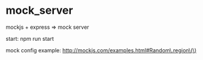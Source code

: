 # mock_server
mockjs + express => mock server

start: npm run start

mock config example: http://mockjs.com/examples.html#Random\.region\(\)
